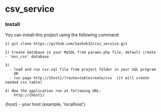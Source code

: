 # csv_service
### Install

You can install this project using the following command:

~~~
1) git clone https://github.com/Sashok32/csv_service.git

2) Create database in your MySQL from params.php file, default create - 'mvc_csv' database

3) 
  - load and run csv.sql file from project folder in your SQL program
    OR
  - run page http://{host}/?route=tablecreate/csv  (it will create needed csv table)
  
4) Now the application run at following URL:
    http://{host}/
~~~
{host} - your host (example, 'localhost')
